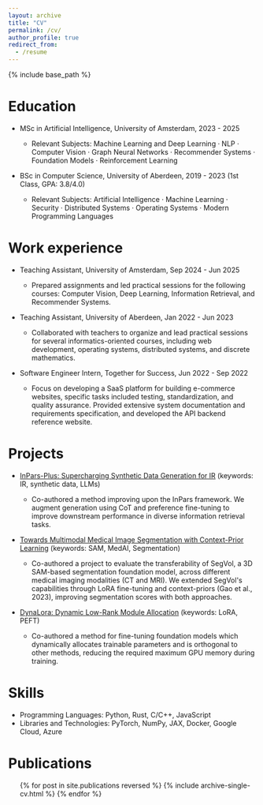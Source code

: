```yaml
---
layout: archive
title: "CV"
permalink: /cv/
author_profile: true
redirect_from:
  - /resume
---
```


{% include base_path %}

Education
======

* MSc in Artificial Intelligence, University of Amsterdam, 2023 - 2025
  * Relevant Subjects: Machine Learning and Deep Learning · NLP · Computer Vision · Graph Neural Networks · Recommender Systems · Foundation Models · Reinforcement Learning

* BSc in Computer Science, University of Aberdeen, 2019 - 2023 (1st Class, GPA: 3.8/4.0)
  * Relevant Subjects: Artificial Intelligence · Machine Learning · Security · Distributed Systems · Operating Systems · Modern Programming Languages

Work experience
======

* Teaching Assistant, University of Amsterdam, Sep 2024 - Jun 2025
  * Prepared assignments and led practical sessions for the following courses: Computer Vision, Deep Learning, Information Retrieval, and Recommender Systems.

* Teaching Assistant, University of Aberdeen, Jan 2022 - Jun 2023
  * Collaborated with teachers to organize and lead practical sessions for several informatics-oriented courses, including web development, operating systems, distributed systems, and discrete mathematics.

* Software Engineer Intern, Together for Success, Jun 2022 - Sep 2022
  * Focus on developing a SaaS platform for building e-commerce websites, specific tasks included testing, standardization, and quality assurance. Provided extensive system documentation and requirements specification, and developed the API backend reference website.

Projects
======

* [InPars-Plus: Supercharging Synthetic Data Generation for IR](https://github.com/danilotpnta/IR2-project) (keywords: IR, synthetic data, LLMs)
  * Co-authored a method improving upon the InPars framework. We augment generation using CoT and preference fine-tuning to improve downstream performance in diverse information retrieval tasks.

* [Towards Multimodal Medical Image Segmentation with Context-Prior Learning](https://github.com/SergheiMihailov/adapt_med_seg) (keywords: SAM, MedAI, Segmentation)
  * Co-authored a project to evaluate the transferability of SegVol, a 3D SAM-based segmentation foundation model, across different medical imaging modalities (CT and MRI). We extended SegVol's capabilities through LoRA fine-tuning and context-priors (Gao et al., 2023), improving segmentation scores with both approaches.

* [DynaLora: Dynamic Low-Rank Module Allocation](https://github.com/m-krastev/dynalora) (keywords: LoRA, PEFT)
  * Co-authored a method for fine-tuning foundation models which dynamically allocates trainable parameters and is orthogonal to other methods, reducing the required maximum GPU memory during training.

Skills
======

* Programming Languages: Python, Rust, C/C++, JavaScript
* Libraries and Technologies: PyTorch, NumPy, JAX, Docker, Google Cloud, Azure
  
Publications
======
  <ul>{% for post in site.publications reversed %}
    {% include archive-single-cv.html %}
  {% endfor %}</ul>
  
<!-- Talks
======
  <ul>{% for post in site.talks reversed %}
    {% include archive-single-talk-cv.html  %}
  {% endfor %}</ul> -->
  
<!-- Teaching
======
  <ul>{% for post in site.teaching reversed %}
    {% include archive-single-cv.html %}
  {% endfor %}</ul> -->

